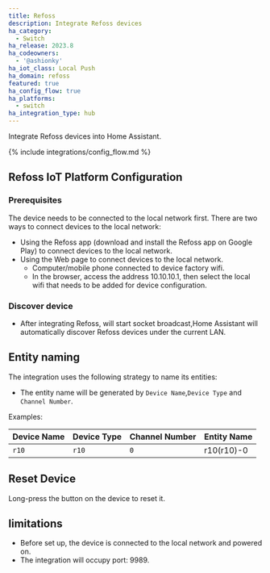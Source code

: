 ```yaml
---
title: Refoss
description: Integrate Refoss devices
ha_category:
  - Switch
ha_release: 2023.8
ha_codeowners:
  - '@ashionky'
ha_iot_class: Local Push
ha_domain: refoss
featured: true
ha_config_flow: true
ha_platforms:
  - switch
ha_integration_type: hub
---
```


Integrate Refoss devices into Home Assistant.

{% include integrations/config_flow.md %}

## Refoss IoT Platform Configuration

### Prerequisites

The device needs to be connected to the local network first. There are two ways to connect devices to the local network:
  - Using the Refoss app (download and install the Refoss app on Google Play) to connect devices to the local network.
  - Using the Web page to connect devices to the local network.
    - Computer/mobile phone connected to device factory wifi.
    - In the browser, access the address 10.10.10.1, then select the local wifi that needs to be added for device configuration.

### Discover device

  - After integrating Refoss, will start socket broadcast,Home Assistant will automatically discover Refoss devices under the current LAN.
  
## Entity naming

The integration uses the following strategy to name its entities:

-  The entity name will be generated by `Device Name`,`Device Type` and `Channel Number`.

Examples:

| Device Name | Device Type |Channel Number| Entity Name       |              
| ----------- | ----------- | -----------|-------------------|
| `r10`       | `r10`       | `0`           | r10(r10)-0        |

## Reset Device

Long-press the button on the device to reset it.

## limitations

- Before set up, the device is connected to the local network and powered on.
- The integration will occupy port: 9989.


